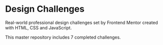 # Design Challenges 

Real-world professional design challenges set by Frontend Mentor created with HTML, CSS and JavaScript.

This master repository includes 7 completed challenges.
